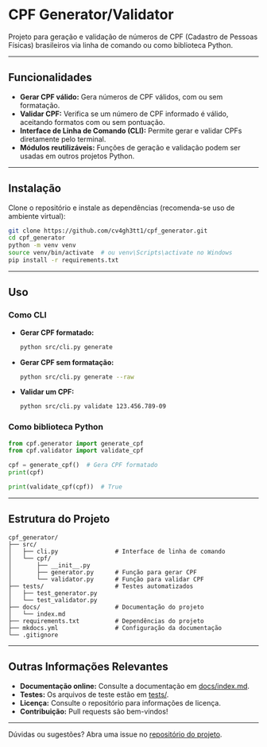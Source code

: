 # CPF Generator/Validator

Projeto para geração e validação de números de CPF (Cadastro de Pessoas Físicas) brasileiros via linha de comando ou como biblioteca Python.

---

## Funcionalidades

- **Gerar CPF válido:** Gera números de CPF válidos, com ou sem formatação.
- **Validar CPF:** Verifica se um número de CPF informado é válido, aceitando formatos com ou sem pontuação.
- **Interface de Linha de Comando (CLI):** Permite gerar e validar CPFs diretamente pelo terminal.
- **Módulos reutilizáveis:** Funções de geração e validação podem ser usadas em outros projetos Python.

---

## Instalação

Clone o repositório e instale as dependências (recomenda-se uso de ambiente virtual):

```sh
git clone https://github.com/cv4gh3tt1/cpf_generator.git
cd cpf_generator
python -m venv venv
source venv/bin/activate  # ou venv\Scripts\activate no Windows
pip install -r requirements.txt
```

---

## Uso

### Como CLI

- **Gerar CPF formatado:**
  ```sh
  python src/cli.py generate
  ```
- **Gerar CPF sem formatação:**
  ```sh
  python src/cli.py generate --raw
  ```
- **Validar um CPF:**
  ```sh
  python src/cli.py validate 123.456.789-09
  ```

### Como biblioteca Python

```python
from cpf.generator import generate_cpf
from cpf.validator import validate_cpf

cpf = generate_cpf()  # Gera CPF formatado
print(cpf)

print(validate_cpf(cpf))  # True
```

---

## Estrutura do Projeto

```
cpf_generator/
├── src/
│   ├── cli.py                # Interface de linha de comando
│   └── cpf/
│       ├── __init__.py
│       ├── generator.py      # Função para gerar CPF
│       └── validator.py      # Função para validar CPF
├── tests/                    # Testes automatizados
│   ├── test_generator.py
│   └── test_validator.py
├── docs/                     # Documentação do projeto
│   └── index.md
├── requirements.txt          # Dependências do projeto
├── mkdocs.yml                # Configuração da documentação
└── .gitignore
```

---

## Outras Informações Relevantes

- **Documentação online:** Consulte a documentação em [docs/index.md](docs/index.md).
- **Testes:** Os arquivos de teste estão em [tests/](tests/).
- **Licença:** Consulte o repositório para informações de licença.
- **Contribuição:** Pull requests são bem-vindos!

---

Dúvidas ou sugestões? Abra uma issue no [repositório do projeto](https://github.com/cv4gh3tt1/cpf_generator).